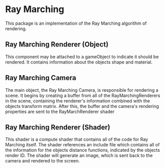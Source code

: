 # Ray Marching
This package is an implementation of the Ray Marching algorithm of rendering.
## Ray Marching Renderer (Object)
This component may be attached to a gameObject to indicate it should be rendered. It contains information about the objects shape and material.
## Ray Marching Camera
The main object, the Ray Marching Camera, is responsible for rendering a scene. It begins by creating a buffer from all of the RayMarchingRenderers in the scene, containing the renderer's information combined with the objects transform matrix. After this, the buffer and the camera's rendering properties are sent to the RayMarchRenderer shader
## Ray Marching Renderer (Shader)
This shader is a compute shader that contains all of the code for Ray Marching itself. The shader references an include file which contains all of the information for the objects distance functions, indicated by the objects render ID. The shader will generate an image, which is sent back to the camera and rendered to the screen.
